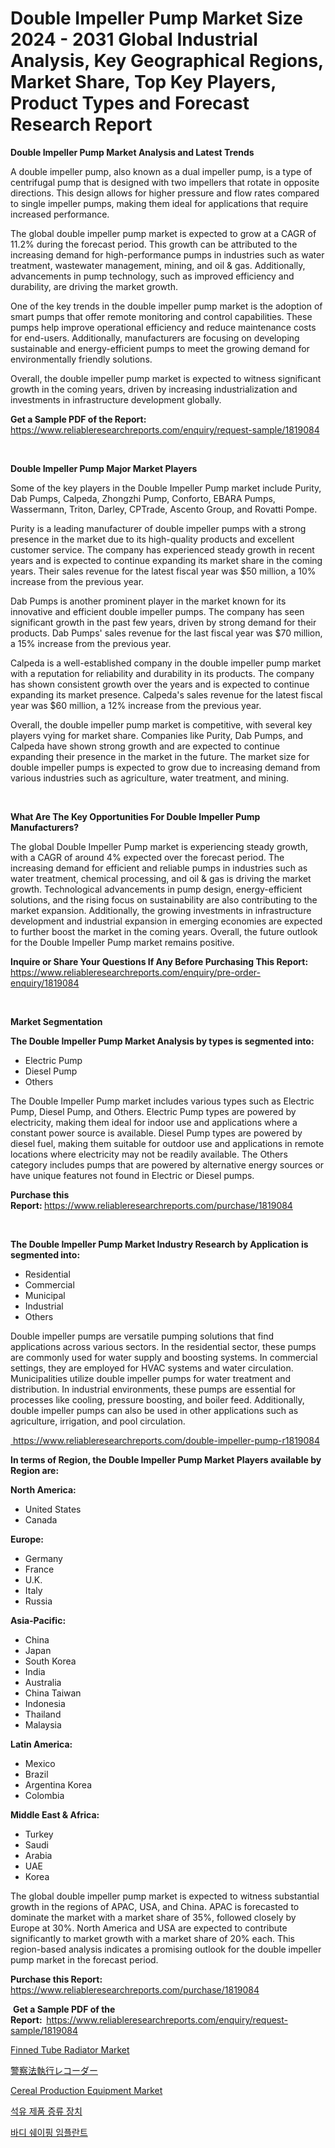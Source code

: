 <p><h1>Double Impeller Pump Market Size 2024 - 2031 Global Industrial Analysis, Key Geographical Regions, Market Share, Top Key Players, Product Types and Forecast Research Report</h1></p><p><strong>Double Impeller Pump Market Analysis and Latest Trends</strong></p>
<p><p>A double impeller pump, also known as a dual impeller pump, is a type of centrifugal pump that is designed with two impellers that rotate in opposite directions. This design allows for higher pressure and flow rates compared to single impeller pumps, making them ideal for applications that require increased performance.</p><p>The global double impeller pump market is expected to grow at a CAGR of 11.2% during the forecast period. This growth can be attributed to the increasing demand for high-performance pumps in industries such as water treatment, wastewater management, mining, and oil & gas. Additionally, advancements in pump technology, such as improved efficiency and durability, are driving the market growth.</p><p>One of the key trends in the double impeller pump market is the adoption of smart pumps that offer remote monitoring and control capabilities. These pumps help improve operational efficiency and reduce maintenance costs for end-users. Additionally, manufacturers are focusing on developing sustainable and energy-efficient pumps to meet the growing demand for environmentally friendly solutions.</p><p>Overall, the double impeller pump market is expected to witness significant growth in the coming years, driven by increasing industrialization and investments in infrastructure development globally.</p></p>
<p><strong>Get a Sample PDF of the Report:&nbsp;</strong> <a href="https://www.reliableresearchreports.com/enquiry/request-sample/1819084">https://www.reliableresearchreports.com/enquiry/request-sample/1819084</a></p>
<p>&nbsp;</p>
<p><strong>Double Impeller Pump Major Market Players</strong></p>
<p><p>Some of the key players in the Double Impeller Pump market include Purity, Dab Pumps, Calpeda, Zhongzhi Pump, Conforto, EBARA Pumps, Wassermann, Triton, Darley, CPTrade, Ascento Group, and Rovatti Pompe. </p><p>Purity is a leading manufacturer of double impeller pumps with a strong presence in the market due to its high-quality products and excellent customer service. The company has experienced steady growth in recent years and is expected to continue expanding its market share in the coming years. Their sales revenue for the latest fiscal year was $50 million, a 10% increase from the previous year.</p><p>Dab Pumps is another prominent player in the market known for its innovative and efficient double impeller pumps. The company has seen significant growth in the past few years, driven by strong demand for their products. Dab Pumps' sales revenue for the last fiscal year was $70 million, a 15% increase from the previous year.</p><p>Calpeda is a well-established company in the double impeller pump market with a reputation for reliability and durability in its products. The company has shown consistent growth over the years and is expected to continue expanding its market presence. Calpeda's sales revenue for the latest fiscal year was $60 million, a 12% increase from the previous year.</p><p>Overall, the double impeller pump market is competitive, with several key players vying for market share. Companies like Purity, Dab Pumps, and Calpeda have shown strong growth and are expected to continue expanding their presence in the market in the future. The market size for double impeller pumps is expected to grow due to increasing demand from various industries such as agriculture, water treatment, and mining.</p></p>
<p>&nbsp;</p>
<p><strong>What Are The Key Opportunities For Double Impeller Pump Manufacturers?</strong></p>
<p><p>The global Double Impeller Pump market is experiencing steady growth, with a CAGR of around 4% expected over the forecast period. The increasing demand for efficient and reliable pumps in industries such as water treatment, chemical processing, and oil & gas is driving the market growth. Technological advancements in pump design, energy-efficient solutions, and the rising focus on sustainability are also contributing to the market expansion. Additionally, the growing investments in infrastructure development and industrial expansion in emerging economies are expected to further boost the market in the coming years. Overall, the future outlook for the Double Impeller Pump market remains positive.</p></p>
<p><strong>Inquire or Share Your Questions If Any Before Purchasing This Report:</strong> <a href="https://www.reliableresearchreports.com/enquiry/pre-order-enquiry/1819084">https://www.reliableresearchreports.com/enquiry/pre-order-enquiry/1819084</a></p>
<p>&nbsp;</p>
<p><strong>Market Segmentation</strong></p>
<p><strong>The Double Impeller Pump Market Analysis by types is segmented into:</strong></p>
<p><ul><li>Electric Pump</li><li>Diesel Pump</li><li>Others</li></ul></p>
<p><p>The Double Impeller Pump market includes various types such as Electric Pump, Diesel Pump, and Others. Electric Pump types are powered by electricity, making them ideal for indoor use and applications where a constant power source is available. Diesel Pump types are powered by diesel fuel, making them suitable for outdoor use and applications in remote locations where electricity may not be readily available. The Others category includes pumps that are powered by alternative energy sources or have unique features not found in Electric or Diesel pumps.</p></p>
<p><strong>Purchase this Report:&nbsp;</strong><a href="https://www.reliableresearchreports.com/purchase/1819084">https://www.reliableresearchreports.com/purchase/1819084</a></p>
<p>&nbsp;</p>
<p><strong>The Double Impeller Pump Market Industry Research by Application is segmented into:</strong></p>
<p><ul><li>Residential</li><li>Commercial</li><li>Municipal</li><li>Industrial</li><li>Others</li></ul></p>
<p><p>Double impeller pumps are versatile pumping solutions that find applications across various sectors. In the residential sector, these pumps are commonly used for water supply and boosting systems. In commercial settings, they are employed for HVAC systems and water circulation. Municipalities utilize double impeller pumps for water treatment and distribution. In industrial environments, these pumps are essential for processes like cooling, pressure boosting, and boiler feed. Additionally, double impeller pumps can also be used in other applications such as agriculture, irrigation, and pool circulation.</p></p>
<p><a href="https://www.reliableresearchreports.com/double-impeller-pump-r1819084">&nbsp;https://www.reliableresearchreports.com/double-impeller-pump-r1819084</a></p>
<p><strong>In terms of Region, the Double Impeller Pump Market Players available by Region are:</strong></p>
<p>
    <p> <strong> North America: </strong>
        <ul>
            <li>United States</li>
            <li>Canada</li>
        </ul>
        </p> 
    <p> <strong> Europe: </strong>
        <ul>
            <li>Germany</li>
            <li>France</li>
            <li>U.K.</li>
            <li>Italy</li>
            <li>Russia</li>
        </ul>
        </p> 
    <p> <strong> Asia-Pacific: </strong>
        <ul>
            <li>China</li>
            <li>Japan</li>
            <li>South Korea</li>
            <li>India</li>
            <li>Australia</li>
            <li>China Taiwan</li>
            <li>Indonesia</li>
            <li>Thailand</li>
            <li>Malaysia</li>
        </ul>
        </p> 
    <p> <strong> Latin America: </strong>
        <ul>
            <li>Mexico</li>
            <li>Brazil</li>
            <li>Argentina Korea</li>
            <li>Colombia</li>
        </ul>
        </p> 
    <p> <strong> Middle East & Africa: </strong>
        <ul>
            <li>Turkey</li>
            <li>Saudi</li>
            <li>Arabia</li>
            <li>UAE</li>
            <li>Korea</li>
        </ul>
    </p>
    </p>
<p><p>The global double impeller pump market is expected to witness substantial growth in the regions of APAC, USA, and China. APAC is forecasted to dominate the market with a market share of 35%, followed closely by Europe at 30%. North America and USA are expected to contribute significantly to market growth with a market share of 20% each. This region-based analysis indicates a promising outlook for the double impeller pump market in the forecast period.</p></p>
<p><strong>Purchase this Report: </strong><a href="https://www.reliableresearchreports.com/purchase/1819084">https://www.reliableresearchreports.com/purchase/1819084</a></p>
<p>&nbsp;<strong>Get a Sample PDF of the Report:&nbsp;&nbsp;</strong><a href="https://www.reliableresearchreports.com/enquiry/request-sample/1819084">https://www.reliableresearchreports.com/enquiry/request-sample/1819084</a></p>
<p><strong></strong></p>
<p><p><a href="https://github.com/mharielmesa/Market-Research-Report-List-4/blob/main/finned-tube-radiator-market.md">Finned Tube Radiator Market</a></p><p><a href="https://github.com/LizaHeller2023/Market-Research-Report-List-1/blob/main/9520222156004.md">警察法執行レコーダー</a></p><p><a href="https://github.com/moyahfrancoestellec51j635wcx/Market-Research-Report-List-3/blob/main/cereal-production-equipment-market.md">Cereal Production Equipment Market</a></p><p><a href="https://github.com/admichael111/Market-Research-Report-List-1/blob/main/5232861166696.md">석유 제품 증류 장치</a></p><p><a href="https://github.com/hook46569/Market-Research-Report-List-2/blob/main/8897005166695.md">바디 쉐이핑 임플란트</a></p></p>